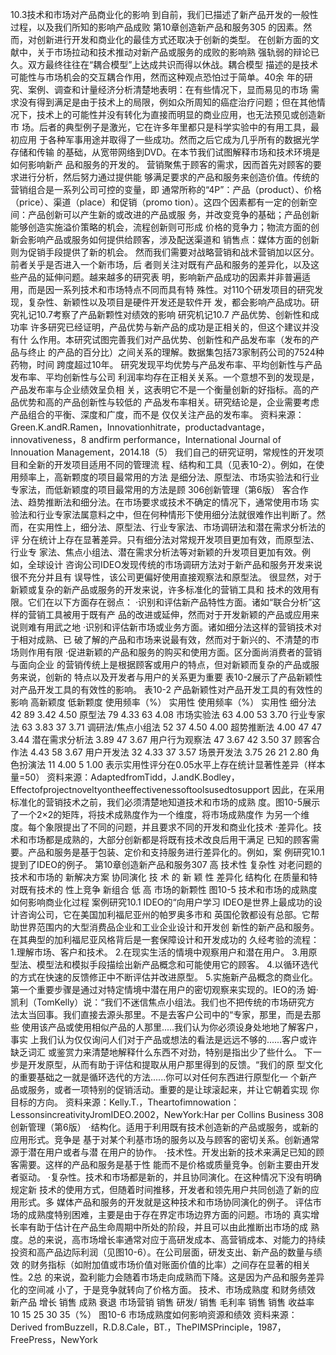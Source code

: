 10.3技术和市场对产品商业化的影响
到自前，我们已描述了新产品开发的一般性过程，以及我们所知的影响产品成败
第10章创造新产品和服务305
的因素。然而，对创新进行开发和商业化的最佳方式还取决于创新的类型。
在创新方面的文献中，关于市场拉动和技术推动对新产品或服务的成败的影响熟
强轨弱的辩论已久。双方最终往往在“耦合模型”上达成共识而得以休战。耦合模型
描述的是技术可能性与市场机会的交互耦合作用，然而这种观点恐怕过于简单。40余
年的研究、案例、调查和计量经济分析清楚地表明：在有些情况下，显而易见的市场
需求没有得到满足是由于技术上的局限，例如众所周知的癌症治疗问题；但在其他情
况下，技术上的可能性并没有转化为直接而明显的商业应用，也无法预见或创造新市
场。后者的典型例子是激光，它在许多年里都只是科学实验中的有用工具，最初应用
于各种军事用途并取得了一些成功。然而之后它成为几乎所有的数据光学存储和传输
的基础，从宽带网络到DVD。在本节我们试图解释市场和技术环境是如何影响新产
品和服务的开发的。
营销聚焦于顾客的需求，因而首先对顾客的要求进行分析，然后努力通过提供能
够满足要求的产品和服务来创造价值。传统的营销组合是一系列公司可控的变量，即
通常所称的“4P”：产品（product）、价格（price）、渠道（place）和促销（promo
tion）。这四个因素都有一定的创新空间：产品创新可以产生新的或改进的产品或服
务，并改变竞争的基础；产品创新能够创造实施溢价策略的机会，流程创新则可形成
价格的竞争力；物流方面的创新会影响产品或服务如何提供给顾客，涉及配送渠道和
销售点：媒体方面的创新则为促销手段提供了新的机会。
然而我们需要对战略营销和战术营销加以区分。前者关乎是否进入一个新市场，后
者则关注对既有产品和服务的差异化，以及这些产品的延伸问题。越来越多的研究表
明，影响新产品成功的因素并非普遍适用，而是因一系列技术和市场特点不同而具有特
殊性。对110个研发项目的研究发现，复杂性、新颖性以及项目是硬件开发还是软件开
发，都会影响产品成功。研究礼记10.7考察了产品新颗性对绩效的影响
研究机记10.7
产品优势、创新性和成功率
许多研究已经证明，产品优势与新产品的成功是正相关的，但这个建议并没有什
么作用。本研究试图完善我们对产品优势、创新性和产品发布率（发布的产品与终止
的产品的百分比）之间关系的理解。数据集包括73家制药公司的7524种药物，时间
跨度超过10年。
研究发现平均优势与产品发布率、平均创新性与产品发布率、平均创新性与公司
利润率均存在正相关关系。一个意想不到的发现是，产品发布率与企业绩效呈负相
关，这表明它不是一个衡量创新的好指标。高的产品优势和高的产品创新性与较低的
产品发布率相关。研究结论是，企业需要考虑产品组合的平衡、深度和广度，而不是
仅仅关注产品的发布率。
资料来源：Green.K.andR.Ramen，Innovationhitrate，productadvantage，innovativeness，8
andfirm
performance，International Journal of Innouation Management，2014.18（5）
我们自己的研究证明，常规性的开发项目和全新的开发项目适用不同的管理流
程、结构和工具（见表10-2）。例如，在使用频率上，高新颗度的项目最常用的方法
是细分法、原型法、市场实验法和行业专家法，而低新颖度的项目最常用的方法是顾
306创新管理（第6版）
客合作法、趋势推断法和细分法。在市场要求或技术不确定的情况下，通常使用市场
实验法和行业专家法属意料之中，但在何种情形下使用细分法就很难作出判断了。然
而，在实用性上，细分法、原型法、行业专家法、市场调研法和潜在需求分析法的评
分在统计上存在显著差异。只有细分法对常规开发项目更加有效，而原型法、行业专
家法、焦点小组法、潜在需求分析法等对新颖的升发项目更加有效。例如，全球设计
咨询公司IDEO发现传统的市场调研方法对于新产品和服务开发来说很不充分并且有
误导性，该公司更偏好使用直接观察法和原型法。
很显然，对于新颖或复杂的新产品或服务的开发来说，许多标准化的营销工具和
技术的效用有限。它们在以下方面存在弱点：
·识别和评估新产品特性方面。诸如“联合分析”这样的营销工具被用于既有产
品的改进或延伸，然而对于开发新颖的产品或应用来说则难有用武之地
·识别和评估新市场或业务方面。诸如细分法这样的营销技术对于相对成熟、已
破了解的产品和市场来说最有效，然而对于新兴的、不清楚的市场则作用有限
·促进新颖的产品和服务的购买和使用方面。区分面尚消费者的营销与面向企业
的营销传统上是根据顾客或用户的特点，但对新颖而复杂的产品或服务来说，创新的
特点以及开发者与用户的关系更为重要
表10-2展示了产品新颖性对产品开发工具的有效性的影响。
表10-2
产品新颖性对产品开发工具的有效性的影响
高新颖度
低新颗度
使用频率（%）
实用性
使用频率（%）
实用性
细分法
42
89
3.42
4.50
原型法
79
4.33
63
4.08
市场实验法
63
4.00
53
3.70
行业专家法
63
3.83
37
3.71
调研法/焦点小组法
52
37
4.50
4.00
超势推断法
4.00
47
47
3.44
潜在需求分析法
3.89
47
3.67
用户行为观察法
47
3.67
42
3.50
37
顾客合作法
4.43
58
3.67
用户开发法
32
4.33
37
3.57
场景开发法
3.75
26
21
2.80
角色扮演法
11
4.00
5
1.00
表示实用性评分在0.05水平上存在统计显著性差异（样本量=50）
资料来源：AdaptedfromTidd，J.andK.Bodley，Effectofprojectnoveltyontheeffectivenessoftoolsusedtosupport
因此，在采用标准化的营销技术之前，我们必须清楚地知道技术和市场的成熟
度。图10-5展示了一个2×2的矩阵，将技术成熟度作为一个维度，将市场成熟度作
为另一个维度。每个象限提出了不同的问题，并且要求不同的开发和商业化技术
·差异化。技术和市场都是成熟的，大部分创新都是将既有技术改良后用干满足
已知的顾客需要。产品和服务是基于包装、定价和支持服务进行差异化的。例如，案
例研究10.1提到了IDEO的例子。
第10章创造新产品和服务307
高
技术性
复杂性
对老问题的
技术和市场的
新解决方案
协同演化
技
术
的
新
颖
性
差异化
结构化
在质量和特
对既有技术的
性上竞争
新组合
低
高
市场的新颗性
图10-5
技术和市场的成熟度如何影响商业化过程
案例研究10.1
IDEO的“向用户学习
IDEO是世界上最成功的设计咨询公司，它在美国加利福尼亚州的帕罗奥多市和
英国伦敦都设有总部。它帮助世界范围内的大型消费品企业和工业企业设计和开发创
新性的新产品和服务。在其典型的加利福尼亚风格背后是一套保障设计和开发成功的
久经考验的流程：
1.理解市场、客户和技术。
2.在现实生活的情境中观察用户和潜在用户。
3.用原型法、模型法和模拟手段描绘出新产品概念和可能使用它的顾客。
4.以循环选代的方式在快速的反馈修正中不断评估并改进原型。
5.实施新产品概念的商业化。
第一个重要步骤是通过对特定情境中潜在用户的密切观察来实现的。IEO的汤
姆·凯利（TomKelly）说：“我们不迷信焦点小组法。我们也不把传统的市场研究方
法太当回事。我们直接去源头那里。不是去客户公司中的“专家，那里，而是去那些
使用该产品或使用相似产品的人那里.....我们认为你必须设身处地地了解客户，事实
上我们认为仅仅询问人们对于产品或想法的看法是远远不够的......客户或许缺乏词汇
或鉴赏力来清楚地解释什么东西不对劲，特别是指出少了些什么。
下一步是开发原型，从而有助于评估和提取从用户那里得到的反馈。“我们的原
型文化的重要基础之一就是循环选代的方法......你可以对任何东西进行原型化一
个新产品或服务，或者一项特别的促销活动。重要的是让球滚起来，并让它朝着实现
你目标的方向。
资料来源：Kelly.T.，Theartofimnowation：LessonsincreativityJromIDEO.2002，NewYork:Har
per Collins Business
308创新管理（第6版）
·结构化。适用于利用既有技术创造新的产品或服务，或新的应用形式。竞争是
基于对某个利基市场的服务以及与顾客的密切关系。创新通常源于潜在用户或者与潜
在用户的协作。
·技术性。开发出新的技术来满足已知的顾客需要。这样的产品和服务是基于性
能而不是价格或质量竞争。创新主要由开发者驱动。
·复杂性。技术和市场都是新的，并且协同演化。在这种情况下没有明确规定新
技术的使用方式，但随着时间推移，开发者和领先用户共同创造了新的应用形式。多
媒体产品和服务的开发就是这种技术和市场协同演化的例子。
评估市场的成熟度特别困难，主要是由于存在界定市场边界方面的问题。市场的
真实增长率有助于估计在产品生命周期中所处的阶段，并且可以由此推断出市场的成
熟度。总的来说，高市场增长率通常对应于高研发成本、高营销成本、对能力的持续
投资和高产品边际利润（见图10-6）。在公司层面，研发支出、新产品的数量与绩效
的财务指标（如附加值或市场价值对账面价值的比率）之间存在显著的相关性。2总
的来说，盈利能力会随着市场走向成熟而下降。这是因为产品和服务差异化的空间减
小了，于是竞争就转向了价格方面。
技术、市场成熟度
和财务绩效
新产品
增长
销售
成熟
衰退
市场营销
销售
研发/
销售
毛利率
销售
销售
收益率
10
15
25
30
35（%）
图10-6
市场成熟度如何影响资源和绩效
资料来源：Derived fromBuzzell，R.D.8.Cale，BT.，ThePIMSPrinciple，1987，FreePress，NewYork
